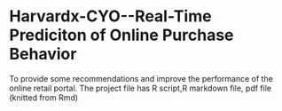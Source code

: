 # Harvardx-CYO--Real-Time Prediciton of Online Purchase Behavior
To provide some recommendations and improve the performance of the online retail portal.
The project file has R script,R markdown file, pdf file (knitted from Rmd)
